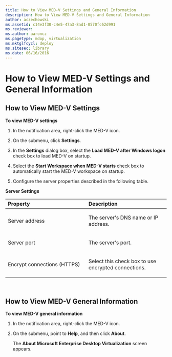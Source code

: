 ```yaml
---
title: How to View MED-V Settings and General Information
description: How to View MED-V Settings and General Information
author: aczechowski
ms.assetid: c14e3f30-c4e5-47a3-8ad1-0570fc62d991
ms.reviewer:
ms.author: aaroncz
ms.pagetype: mdop, virtualization
ms.mktglfcycl: deploy
ms.sitesec: library
ms.date: 06/16/2016
---
```



# How to View MED-V Settings and General Information


## How to View MED-V Settings


**To view MED-V settings**

1.  In the notification area, right-click the MED-V icon.

2.  On the submenu, click **Settings**.

3.  In the **Settings** dialog box, select the **Load MED-V after Windows logon** check box to load MED-V on startup.

4.  Select the **Start Workspace when MED-V starts** check box to automatically start the MED-V workspace on startup.

5.  Configure the server properties described in the following table.

**Server Settings**

<table>
<colgroup>
<col width="50%" />
<col width="50%" />
</colgroup>
<thead>
<tr class="header">
<th align="left">Property</th>
<th align="left">Description</th>
</tr>
</thead>
<tbody>
<tr class="odd">
<td align="left"><p>Server address</p></td>
<td align="left"><p>The server's DNS name or IP address.</p></td>
</tr>
<tr class="even">
<td align="left"><p>Server port</p></td>
<td align="left"><p>The server's port.</p></td>
</tr>
<tr class="odd">
<td align="left"><p>Encrypt connections (HTTPS)</p></td>
<td align="left"><p>Select this check box to use encrypted connections.</p></td>
</tr>
</tbody>
</table>

 

## How to View MED-V General Information


**To view MED-V general information**

1.  In the notification area, right-click the MED-V icon.

2.  On the submenu, point to **Help**, and then click **About**.

    The **About Microsoft Enterprise Desktop Virtualization** screen appears.

 

 





